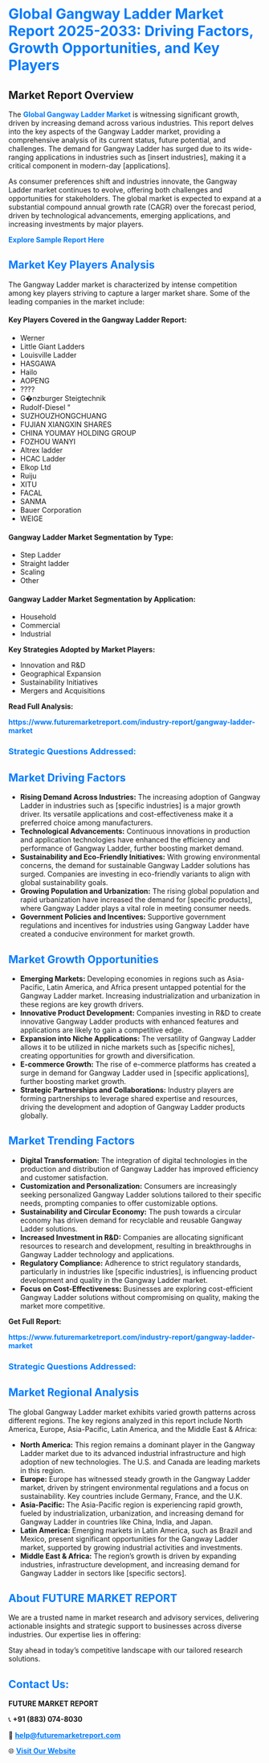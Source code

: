 <h1 style="color: #007BFF;">Global Gangway Ladder Market Report 2025-2033: Driving Factors, Growth Opportunities, and Key Players</h1>

<section id="overview">
<h2>Market Report Overview</h2>
<p>The <a href="https://www.futuremarketreport.com/industry-report/gangway-ladder-market" style="color: #007BFF; text-decoration: none;"><strong>Global Gangway Ladder Market</strong></a> is witnessing significant growth, driven by increasing demand across various industries. This report delves into the key aspects of the Gangway Ladder market, providing a comprehensive analysis of its current status, future potential, and challenges. The demand for Gangway Ladder has surged due to its wide-ranging applications in industries such as [insert industries], making it a critical component in modern-day [applications].</p>
<p>As consumer preferences shift and industries innovate, the Gangway Ladder market continues to evolve, offering both challenges and opportunities for stakeholders. The global market is expected to expand at a substantial compound annual growth rate (CAGR) over the forecast period, driven by technological advancements, emerging applications, and increasing investments by major players.</p>
</section>

<section id="overview">
<p><a href="https://www.futuremarketreport.com/request-sample/reportId=42709" style="color: #007BFF; text-decoration: none;"><strong>Explore Sample Report Here</strong></a></p>
</section>

<section id="key-players">
<h2 style="color: #007BFF;">Market Key Players Analysis</h2>
<p>The Gangway Ladder market is characterized by intense competition among key players striving to capture a larger market share. Some of the leading companies in the market include:</p>
<h4>Key Players Covered in the Gangway Ladder Report:</h4>
<ul><li>Werner</li><li>Little Giant Ladders</li><li>Louisville Ladder</li><li>HASGAWA</li><li>Hailo</li><li>AOPENG</li><li>????</li><li>G�nzburger Steigtechnik</li><li>Rudolf-Diesel &quot;</li><li>SUZHOUZHONGCHUANG</li><li>FUJIAN XIANGXIN SHARES</li><li>CHINA YOUMAY HOLDING GROUP</li><li>FOZHOU WANYI</li><li>Altrex ladder</li><li>HCAC Ladder</li><li>Elkop Ltd</li><li>Ruiju</li><li>XITU</li><li>FACAL</li><li>SANMA</li><li>Bauer Corporation</li><li>WEIGE</li></ul>
<h4>Gangway Ladder Market Segmentation by Type:</h4>
<ul><li>Step Ladder</li><li>Straight ladder</li><li>Scaling</li><li>Other</li></ul>

<h4>Gangway Ladder Market Segmentation by Application:</h4>
<ul><li>Household</li><li>Commercial</li><li>Industrial</li></ul>
<p><strong>Key Strategies Adopted by Market Players:</strong></p>
<ul>
<li>Innovation and R&D</li>
<li>Geographical Expansion</li>
<li>Sustainability Initiatives</li>
<li>Mergers and Acquisitions</li>
</ul>
</section>

<section>
<p><strong>Read Full Analysis: </strong></p><a href="https://www.futuremarketreport.com/industry-report/gangway-ladder-market" style="color: #007BFF; text-decoration: none;"><strong>https://www.futuremarketreport.com/industry-report/gangway-ladder-market</strong></a>
<h3 style="color: #007BFF;">Strategic Questions Addressed:</h3>
</section>

<section id="driving-factors">
<h2 style="color: #007BFF;">Market Driving Factors</h2>
<ul>
<li><strong>Rising Demand Across Industries:</strong> The increasing adoption of Gangway Ladder in industries such as [specific industries] is a major growth driver. Its versatile applications and cost-effectiveness make it a preferred choice among manufacturers.</li>
<li><strong>Technological Advancements:</strong> Continuous innovations in production and application technologies have enhanced the efficiency and performance of Gangway Ladder, further boosting market demand.</li>
<li><strong>Sustainability and Eco-Friendly Initiatives:</strong> With growing environmental concerns, the demand for sustainable Gangway Ladder solutions has surged. Companies are investing in eco-friendly variants to align with global sustainability goals.</li>
<li><strong>Growing Population and Urbanization:</strong> The rising global population and rapid urbanization have increased the demand for [specific products], where Gangway Ladder plays a vital role in meeting consumer needs.</li>
<li><strong>Government Policies and Incentives:</strong> Supportive government regulations and incentives for industries using Gangway Ladder have created a conducive environment for market growth.</li>
</ul>
</section>

<section id="growth-opportunities">
<h2 style="color: #007BFF;">Market Growth Opportunities</h2>
<ul>
<li><strong>Emerging Markets:</strong> Developing economies in regions such as Asia-Pacific, Latin America, and Africa present untapped potential for the Gangway Ladder market. Increasing industrialization and urbanization in these regions are key growth drivers.</li>
<li><strong>Innovative Product Development:</strong> Companies investing in R&D to create innovative Gangway Ladder products with enhanced features and applications are likely to gain a competitive edge.</li>
<li><strong>Expansion into Niche Applications:</strong> The versatility of Gangway Ladder allows it to be utilized in niche markets such as [specific niches], creating opportunities for growth and diversification.</li>
<li><strong>E-commerce Growth:</strong> The rise of e-commerce platforms has created a surge in demand for Gangway Ladder used in [specific applications], further boosting market growth.</li>
<li><strong>Strategic Partnerships and Collaborations:</strong> Industry players are forming partnerships to leverage shared expertise and resources, driving the development and adoption of Gangway Ladder products globally.</li>
</ul>
</section>

<section id="trending-factors">
<h2 style="color: #007BFF;">Market Trending Factors</h2>
<ul>
<li><strong>Digital Transformation:</strong> The integration of digital technologies in the production and distribution of Gangway Ladder has improved efficiency and customer satisfaction.</li>
<li><strong>Customization and Personalization:</strong> Consumers are increasingly seeking personalized Gangway Ladder solutions tailored to their specific needs, prompting companies to offer customizable options.</li>
<li><strong>Sustainability and Circular Economy:</strong> The push towards a circular economy has driven demand for recyclable and reusable Gangway Ladder solutions.</li>
<li><strong>Increased Investment in R&D:</strong> Companies are allocating significant resources to research and development, resulting in breakthroughs in Gangway Ladder technology and applications.</li>
<li><strong>Regulatory Compliance:</strong> Adherence to strict regulatory standards, particularly in industries like [specific industries], is influencing product development and quality in the Gangway Ladder market.</li>
<li><strong>Focus on Cost-Effectiveness:</strong> Businesses are exploring cost-efficient Gangway Ladder solutions without compromising on quality, making the market more competitive.</li>
</ul>
</section>

<section>
<p><strong>Get Full Report: </strong></p><a href="https://www.futuremarketreport.com/industry-report/gangway-ladder-market" style="color: #007BFF; text-decoration: none;"><strong>https://www.futuremarketreport.com/industry-report/gangway-ladder-market</strong></a>
<h3 style="color: #007BFF;">Strategic Questions Addressed:</h3>
</section>


<section id="regional-analysis">
<h2 style="color: #007BFF;">Market Regional Analysis</h2>
<p>The global Gangway Ladder market exhibits varied growth patterns across different regions. The key regions analyzed in this report include North America, Europe, Asia-Pacific, Latin America, and the Middle East & Africa:</p>
<ul>
<li><strong>North America:</strong> This region remains a dominant player in the Gangway Ladder market due to its advanced industrial infrastructure and high adoption of new technologies. The U.S. and Canada are leading markets in this region.</li>
<li><strong>Europe:</strong> Europe has witnessed steady growth in the Gangway Ladder market, driven by stringent environmental regulations and a focus on sustainability. Key countries include Germany, France, and the U.K.</li>
<li><strong>Asia-Pacific:</strong> The Asia-Pacific region is experiencing rapid growth, fueled by industrialization, urbanization, and increasing demand for Gangway Ladder in countries like China, India, and Japan.</li>
<li><strong>Latin America:</strong> Emerging markets in Latin America, such as Brazil and Mexico, present significant opportunities for the Gangway Ladder market, supported by growing industrial activities and investments.</li>
<li><strong>Middle East & Africa:</strong> The region’s growth is driven by expanding industries, infrastructure development, and increasing demand for Gangway Ladder in sectors like [specific sectors].</li>
</ul>
</section>

<footer>
<h2 style="color: #007BFF;">About FUTURE MARKET REPORT</h2>
<p>We are a trusted name in market research and advisory services, delivering actionable insights and strategic support to businesses across diverse industries. Our expertise lies in offering:</p>

<p>Stay ahead in today’s competitive landscape with our tailored research solutions.</p>

<h2 style="color: #007BFF;">Contact Us:</h2>
<p><strong>FUTURE MARKET REPORT</strong></p>
<p>📞 <strong>+91 (883) 074-8030</strong></p>
<p>📧 <strong><a href="mailto:help@futuremarketreport.com" style="color: #007BFF;">help@futuremarketreport.com</a></strong></p>
<p>🌐 <strong><a href="https://www.futuremarketreport.com/" style="color: #007BFF;">Visit Our Website</a></strong></p>
</footer>